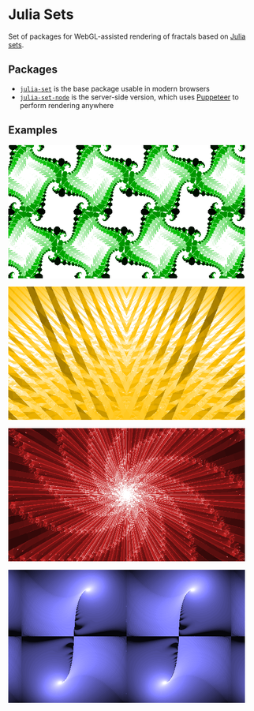 # Julia Sets

Set of packages for WebGL-assisted rendering of fractals based on [Julia sets].

## Packages

- [`julia-set`](packages/julia-set) is the base package usable in modern browsers
- [`julia-set-node`](packages/julia-set-node) is the server-side version, which uses
  [Puppeteer] to perform rendering anywhere

## Examples

![Tiled fractal](examples/tiles.png)

![Fractal with v-like pattern](examples/field.png)

![Star-like fractal](examples/star.png)

![Fractal with hill pattern](examples/hills.png)

[Julia sets]: https://en.wikipedia.org/wiki/Julia_set
[Puppeteer]: https://npmjs.com/package/puppeteer
